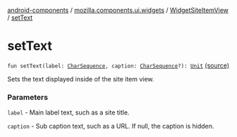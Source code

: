 [android-components](../../index.md) / [mozilla.components.ui.widgets](../index.md) / [WidgetSiteItemView](index.md) / [setText](./set-text.md)

# setText

`fun setText(label: `[`CharSequence`](https://kotlinlang.org/api/latest/jvm/stdlib/kotlin/-char-sequence/index.html)`, caption: `[`CharSequence`](https://kotlinlang.org/api/latest/jvm/stdlib/kotlin/-char-sequence/index.html)`?): `[`Unit`](https://kotlinlang.org/api/latest/jvm/stdlib/kotlin/-unit/index.html) [(source)](https://github.com/mozilla-mobile/android-components/blob/master/components/ui/widgets/src/main/java/mozilla/components/ui/widgets/WidgetSiteItemView.kt#L52)

Sets the text displayed inside of the site item view.

### Parameters

`label` - Main label text, such as a site title.

`caption` - Sub caption text, such as a URL. If null, the caption is hidden.